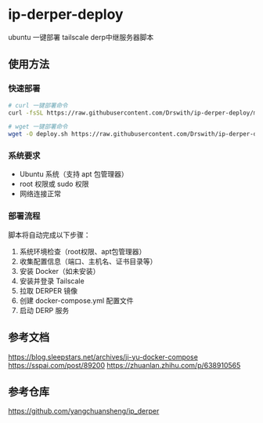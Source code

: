 # ip-derper-deploy
ubuntu 一键部署 tailscale derp中继服务器脚本

## 使用方法

### 快速部署
```bash
# curl 一键部署命令
curl -fsSL https://raw.githubusercontent.com/Drswith/ip-derper-deploy/main/deploy.sh | bash

# wget 一键部署命令
wget -O deploy.sh https://raw.githubusercontent.com/Drswith/ip-derper-deploy/main/deploy.sh && chmod +x deploy.sh && ./deploy.sh
```

### 系统要求
- Ubuntu 系统（支持 apt 包管理器）
- root 权限或 sudo 权限
- 网络连接正常

### 部署流程
脚本将自动完成以下步骤：
1. 系统环境检查（root权限、apt包管理器）
2. 收集配置信息（端口、主机名、证书目录等）
3. 安装 Docker（如未安装）
4. 安装并登录 Tailscale
5. 拉取 DERPER 镜像
6. 创建 docker-compose.yml 配置文件
7. 启动 DERP 服务

## 参考文档
https://blog.sleepstars.net/archives/ji-yu-docker-compose
https://sspai.com/post/89200
https://zhuanlan.zhihu.com/p/638910565

## 参考仓库
https://github.com/yangchuansheng/ip_derper